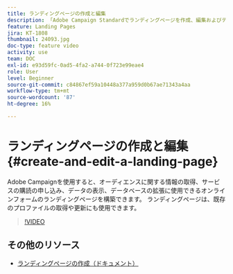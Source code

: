 ```yaml
---
title: ランディングページの作成と編集
description: 「Adobe Campaign Standardでランディングページを作成、編集およびテストする方法を説明します。」
feature: Landing Pages
jira: KT-1808
thumbnail: 24093.jpg
doc-type: feature video
activity: use
team: DOC
exl-id: e93d59fc-0ad5-4fa2-a744-0f723e99eae4
role: User
level: Beginner
source-git-commit: c84867ef59a10448a377a959d0b67ae71343a4aa
workflow-type: tm+mt
source-wordcount: '87'
ht-degree: 16%

---
```


# ランディングページの作成と編集 {#create-and-edit-a-landing-page}

Adobe Campaignを使用すると、オーディエンスに関する情報の取得、サービスの購読の申し込み、データの表示、データベースの拡張に使用できるオンラインフォームのランディングページを構築できます。 ランディングページは、既存のプロファイルの取得や更新にも使用できます。

>[!VIDEO](https://video.tv.adobe.com/v/24093?quality=12&learn=on)

## その他のリソース

* [ランディングページの作成（ドキュメント）](https://docs.campaign.adobe.com/doc/standard/getting_started/en/ACS_CreateLandingPage.html)
